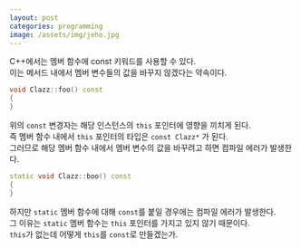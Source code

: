 ```yaml
---
layout: post
categories: programming
image: /assets/img/jeho.jpg
---
```


C++에서는 멤버 함수에 const 키워드를 사용할 수 있다.  
이는 메서드 내에서 멤버 변수들의 값을 바꾸지 않겠다는 약속이다.

```c++
void Clazz::foo() const
{
}
```

위의 `const` 변경자는 해당 인스턴스의 `this` 포인터에 영향을 끼치게 된다.  
즉 멤버 함수 내에서 `this` 포인터의 타입은 `const Clazz*` 가 된다.  
그러므로 해당 멤버 함수 내에서 멤버 변수의 값을 바꾸려고 하면 컴파일 에러가 발생한다.

```c++
static void Clazz::boo() const
{
}
```

하지만 `static` 멤버 함수에 대해 `const`를 붙일 경우에는 컴파일 에러가 발생한다.  
그 이유는 `static` 멤버 함수는 `this` 포인터를 가지고 있지 않기 때문이다.  
`this`가 없는데 어떻게 `this`를 `const`로 만들겠는가.